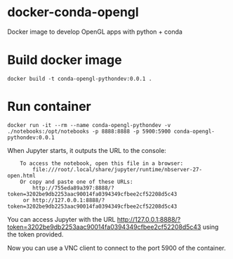 # docker-conda-opengl
Docker image to develop OpenGL apps with python + conda

# Build docker image

```
docker build -t conda-opengl-pythondev:0.0.1 .
```

# Run container

```
docker run -it --rm --name conda-opengl-pythondev -v ./notebooks:/opt/notebooks -p 8888:8888 -p 5900:5900 conda-opengl-pythondev:0.0.1
```

When Jupyter starts, it outputs the URL to the console:
```
    To access the notebook, open this file in a browser:
        file:///root/.local/share/jupyter/runtime/nbserver-27-open.html
    Or copy and paste one of these URLs:
        http://755eda89a397:8888/?token=3202be9db2253aac90014fa0394349cfbee2cf52208d5c43
     or http://127.0.0.1:8888/?token=3202be9db2253aac90014fa0394349cfbee2cf52208d5c43
```

You can access Jupyter with the URL http://127.0.0.1:8888/?token=3202be9db2253aac90014fa0394349cfbee2cf52208d5c43 using the token provided.

Now you can use a VNC client to connect to the port 5900 of the container.
